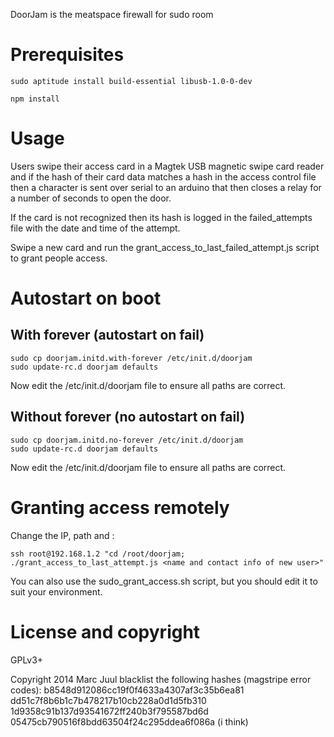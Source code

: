 DoorJam is the meatspace firewall for sudo room

# Prerequisites

```
sudo aptitude install build-essential libusb-1.0-0-dev

npm install
```

# Usage

Users swipe their access card in a Magtek USB magnetic swipe card reader and if the hash of their card data matches a hash in the access control file then a character is sent over serial to an arduino that then closes a relay for a number of seconds to open the door.

If the card is not recognized then its hash is logged in the failed_attempts file with the date and time of the attempt.

Swipe a new card and run the grant_access_to_last_failed_attempt.js script to grant people access.

# Autostart on boot

## With forever (autostart on fail)

```
sudo cp doorjam.initd.with-forever /etc/init.d/doorjam
sudo update-rc.d doorjam defaults
```

Now edit the /etc/init.d/doorjam file to ensure all paths are correct.

## Without forever (no autostart on fail)

```
sudo cp doorjam.initd.no-forever /etc/init.d/doorjam
sudo update-rc.d doorjam defaults
```

Now edit the /etc/init.d/doorjam file to ensure all paths are correct.

# Granting access remotely

Change the IP, path and <name and contact info of new user>:

```
ssh root@192.168.1.2 "cd /root/doorjam; ./grant_access_to_last_attempt.js <name and contact info of new user>"
```

You can also use the sudo_grant_access.sh script, but you should edit it to suit your environment.

# License and copyright

GPLv3+

Copyright 2014 Marc Juul
blacklist the following hashes (magstripe error codes):
b8548d912086cc19f0f4633a4307af3c35b6ea81
dd51c7f8b6b1c7b478217b10cb228a0d1d5fb310
1d9358c91b137d93541672ff240b3f795587bd6d
05475cb790516f8bdd63504f24c295ddea6f086a (i think)
